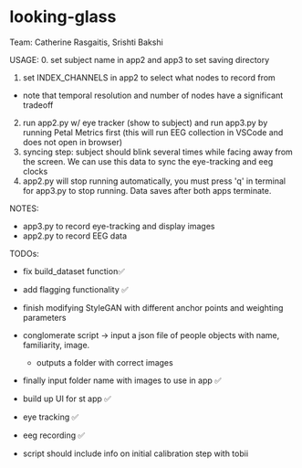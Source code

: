 # looking-glass
Team: Catherine Rasgaitis, Srishti Bakshi

USAGE:
0. set subject name in app2 and app3 to set saving directory
1. set INDEX_CHANNELS in app2 to select what nodes to record from
- note that temporal resolution and number of nodes have a significant tradeoff
2. run app2.py w/ eye tracker (show to subject) and run app3.py by running Petal Metrics first (this will run EEG collection in VSCode and does not open in browser)
3. syncing step: subject should blink several times while facing away from the screen. We can use this data to sync the eye-tracking and eeg clocks 
4. app2.py will stop running automatically, you must press 'q' in terminal for app3.py to stop running. Data saves after both apps terminate.

NOTES:
- app3.py to record eye-tracking and display images
- app2.py to record EEG data

TODOs:

- fix build_dataset function✅
- add flagging functionality ✅
- finish modifying StyleGAN with different anchor points and weighting parameters
- conglomerate script -> input a json file of people objects with name, familiarity, image.
    - outputs a folder with correct images
- finally input folder name with images to use in app ✅
- build up UI for st app ✅
- eye tracking ✅
- eeg recording ✅

- script should include info on initial calibration step with tobii